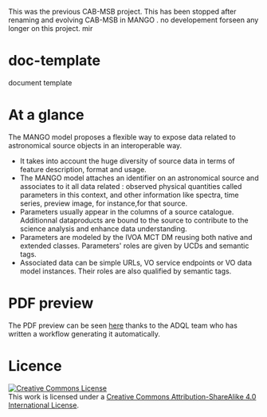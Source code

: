 This was the previous CAB-MSB project. This has been stopped after renaming and evolving CAB-MSB in MANGO . 
no developement forseen any longer on this project. 
mir

# doc-template
document template

# At a glance

The MANGO model proposes a flexible way to expose data related to astronomical source objects in an interoperable way.
- It takes into account the huge diversity of source data in terms of feature description, format and usage.
- The MANGO model attaches an identifier on an astronomical source and associates to it all data related : observed physical quantities called parameters in this context, and other information like spectra, time series, preview image, for instance,for that source.
- Parameters usually appear in the columns of a source catalogue. Additionnal dataproducts are bound to the source to contribute to the science analysis and enhance data understanding.
- Parameters are modeled by the IVOA MCT DM reusing both native and extended classes. Parameters' roles are given by UCDs and semantic tags.
- Associated data can be simple URLs, VO service endpoints or VO data model instances. Their roles are also qualified by semantic tags.

# PDF preview

The PDF preview can be seen [here](https://github.com/ivoa-std/MANGO/releases/download/auto-pdf-preview/MANGO-draft.pdf) thanks to the ADQL team who has written a workflow generating it automatically.

# Licence

<a rel="license" href="http://creativecommons.org/licenses/by-sa/4.0/">
  <img alt="Creative Commons License" style="border-width:0" src="https://i.creativecommons.org/l/by-sa/4.0/88x31.png" /></a>
  <br />
  This work is licensed under a <a rel="license" href="http://creativecommons.org/licenses/by-sa/4.0/">
  Creative Commons Attribution-ShareAlike 4.0 International License</a>.
  
